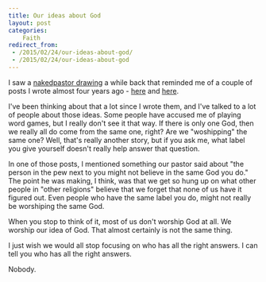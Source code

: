 ```yaml
---
title: Our ideas about God
layout: post
categories:
    Faith
redirect_from:
 - /2015/02/24/our-ideas-about-god/
 - /2015/02/24/our-ideas-about-god
---
```

I saw a [nakedpastor drawing][np] a while back that reminded me of a couple of posts I wrote almost four years ago - [here][one] and [here][two].

I've been thinking about that a lot since I wrote them, and I've talked to a lot of people about those ideas. Some people have accused me of playing word games, but I really don't see it that way. If there is only one God, then we really all do come from the same one, right? Are we "woshipping" the same one? Well, that's really another story, but if you ask me, what label you give yourself doesn't really help answer that question.

In one of those posts, I mentioned something our pastor said about "the person in the pew next to you might not believe in the same God you do." The point he was making, I think, was that we get so hung up on what other people in "other religions" believe that we forget that none of us have it figured out. Even people who have the same label you do, might not really be worshiping the same God.

When you stop to think of it, most of us don't worship God at all. We worship our idea of God. That almost certainly is not the same thing.

I just wish we would all stop focusing on who has all the right answers. I can tell you who has all the right answers.

Nobody.

[np]: http://nakedpastor.com/2015/01/the-word-god-and-our-ideas-about-god-are-not-god/
[one]: http://www.bsoi.st/2011/06/21/do-christians-and-muslims-worship-the-same-god/
[two]: http://www.bsoi.st/2011/06/22/do-christians-and-muslims-worship-the-same-god-yes-and-no/

